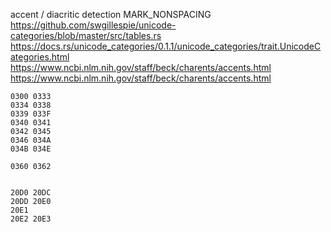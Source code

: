 accent / diacritic detection
    MARK_NONSPACING
    https://github.com/swgillespie/unicode-categories/blob/master/src/tables.rs
    https://docs.rs/unicode_categories/0.1.1/unicode_categories/trait.UnicodeCategories.html
    https://www.ncbi.nlm.nih.gov/staff/beck/charents/accents.html
    https://www.ncbi.nlm.nih.gov/staff/beck/charents/accents.html
    
    
    0300 0333
    0334 0338
    0339 033F
    0340 0341
    0342 0345
    0346 034A
    034B 034E
    
    0360 0362
    
    
    20D0 20DC
    20DD 20E0
    20E1
    20E2 20E3